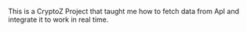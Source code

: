 This is a CryptoZ Project that taught me how to fetch data from ApI and integrate it to work in real time.